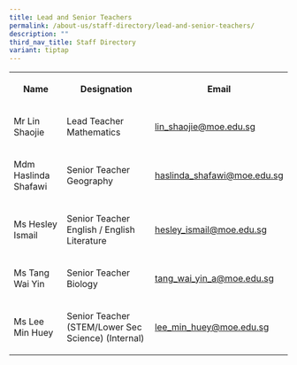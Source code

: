 ```yaml
---
title: Lead and Senior Teachers
permalink: /about-us/staff-directory/lead-and-senior-teachers/
description: ""
third_nav_title: Staff Directory
variant: tiptap
---
```

<table style="minWidth: 75px">
<colgroup>
<col>
<col>
<col>
</colgroup>
<tbody>
<tr>
<th rowspan="1" colspan="1">
<p><strong>Name</strong>
</p>
</th>
<th rowspan="1" colspan="1">
<p><strong>Designation</strong>
</p>
</th>
<th rowspan="1" colspan="1">
<p><strong>Email</strong>
</p>
</th>
</tr>
<tr>
<td rowspan="1" colspan="1">
<p>Mr Lin Shaojie
<br>
</p>
</td>
<td rowspan="1" colspan="1">
<p>Lead Teacher Mathematics</p>
</td>
<td rowspan="1" colspan="1">
<p><a href="mailto:lin_shaojie@moe.edu.sg" rel="noopener noreferrer nofollow" target="_blank">lin_shaojie@moe.edu.sg</a> 
<br>
</p>
</td>
</tr>
<tr>
<td rowspan="1" colspan="1">
<p>Mdm Haslinda Shafawi</p>
</td>
<td rowspan="1" colspan="1">
<p>Senior Teacher Geography</p>
</td>
<td rowspan="1" colspan="1">
<p><a href="mailto:haslinda_shafawi@moe.edu.sg" rel="noopener noreferrer nofollow" target="_blank">haslinda_shafawi@moe.edu.sg</a> 
<br>
</p>
</td>
</tr>
<tr>
<td rowspan="1" colspan="1">
<p>Ms Hesley Ismail
<br>
</p>
</td>
<td rowspan="1" colspan="1">
<p>Senior Teacher English / English Literature</p>
</td>
<td rowspan="1" colspan="1">
<p><a href="mailto:hesley_ismail@moe.edu.sg" rel="noopener noreferrer nofollow" target="_blank">hesley_ismail@moe.edu.sg</a> 
<br>
</p>
</td>
</tr>
<tr>
<td rowspan="1" colspan="1">
<p>Ms Tang Wai Yin</p>
</td>
<td rowspan="1" colspan="1">
<p>Senior Teacher Biology</p>
</td>
<td rowspan="1" colspan="1">
<p><a href="mailto:tang_wai_yin_a@moe.edu.sg" rel="noopener noreferrer nofollow" target="_blank">tang_wai_yin_a@moe.edu.sg</a>
</p>
</td>
</tr>
<tr>
<td rowspan="1" colspan="1">
<p>Ms Lee Min Huey</p>
</td>
<td rowspan="1" colspan="1">
<p>Senior Teacher (STEM/Lower Sec Science) (Internal)</p>
</td>
<td rowspan="1" colspan="1">
<p><a href="mailto:lee_min_huey@moe.edu.sg" rel="noopener noreferrer nofollow" target="_blank">lee_min_huey@moe.edu.sg</a> 
</p>
</td>
</tr>
</tbody>
</table>
<p></p>